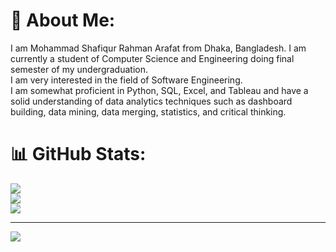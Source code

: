 # 💫 About Me:
I am Mohammad Shafiqur Rahman Arafat from Dhaka, Bangladesh. I am currently a student of Computer Science and Engineering doing final semester of my undergraduation.<br>I am very interested in the field of Software Engineering.<br>I am somewhat proficient in Python, SQL, Excel, and Tableau and have a solid understanding of data analytics techniques such as dashboard building, data mining, data merging, statistics, and critical thinking.

# 📊 GitHub Stats:
![](https://github-readme-stats.vercel.app/api?username=shafiqafat&theme=dark&hide_border=false&include_all_commits=false&count_private=false)<br/>
![](https://github-readme-streak-stats.herokuapp.com/?user=shafiqafat&theme=dark&hide_border=false)<br/>
![](https://github-readme-stats.vercel.app/api/top-langs/?username=shafiqafat&theme=dark&hide_border=false&include_all_commits=false&count_private=false&layout=compact)

---
[![](https://visitcount.itsvg.in/api?id=shafiqafat&icon=0&color=0)](https://visitcount.itsvg.in)
